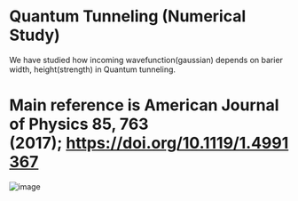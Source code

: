 # Quantum Tunneling (Numerical Study)
We have studied how incoming wavefunction(gaussian) depends on barier width, height(strength) in Quantum tunneling.
# Main reference is American Journal of Physics 85, 763 (2017); https://doi.org/10.1119/1.4991367
![image](https://user-images.githubusercontent.com/63516155/211071427-626bdcd1-1928-497b-88c1-4340bfc57b18.png)
